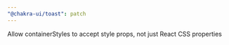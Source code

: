 ```yaml
---
"@chakra-ui/toast": patch
---
```


Allow containerStyles to accept style props, not just React CSS properties
